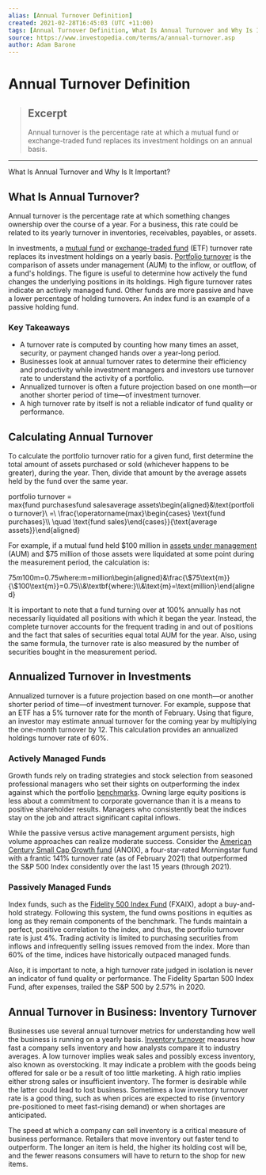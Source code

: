 ```yaml
---
alias: [Annual Turnover Definition]
created: 2021-02-28T16:45:03 (UTC +11:00)
tags: [Annual Turnover Definition, What Is Annual Turnover and Why Is It Important?]
source: https://www.investopedia.com/terms/a/annual-turnover.asp
author: Adam Barone
---
```


# Annual Turnover Definition

> ## Excerpt
> Annual turnover is the percentage rate at which a mutual fund or exchange-traded fund replaces its investment holdings on an annual basis.

---

What Is Annual Turnover and Why Is It Important?
## What Is Annual Turnover?

Annual turnover is the percentage rate at which something changes ownership over the course of a year. For a business, this rate could be related to its yearly turnover in inventories, receivables, payables, or assets.

In investments, a [mutual fund](https://www.investopedia.com/video/play/introduction-mutual-funds/) or [exchange-traded fund](https://www.investopedia.com/terms/e/etf.asp) (ETF) turnover rate replaces its investment holdings on a yearly basis. [Portfolio turnover](https://www.investopedia.com/terms/p/portfolioturnover.asp) is the comparison of assets under management (AUM) to the inflow, or outflow, of a fund's holdings. The figure is useful to determine how actively the fund changes the underlying positions in its holdings. High figure turnover rates indicate an actively managed fund. Other funds are more passive and have a lower percentage of holding turnovers. An index fund is an example of a passive holding fund.

### Key Takeaways

-   A turnover rate is computed by counting how many times an asset, security, or payment changed hands over a year-long period.
-   Businesses look at annual turnover rates to determine their efficiency and productivity while investment managers and investors use turnover rate to understand the activity of a portfolio.
-   Annualized turnover is often a future projection based on one month—or another shorter period of time—of investment turnover.
-   A high turnover rate by itself is not a reliable indicator of fund quality or performance.

## Calculating Annual Turnover

To calculate the portfolio turnover ratio for a given fund, first determine the total amount of assets purchased or sold (whichever happens to be greater), during the year. Then, divide that amount by the average assets held by the fund over the same year.

portfolio turnover \= max⁡{fund purchasesfund salesaverage assets\\begin{aligned}&\\text{portfolio turnover}\\ =\\ \\frac{\\operatorname{max}\\begin{cases} \\text{fund purchases}\\\\ \\quad \\text{fund sales}\\end{cases}}{\\text{average assets}}\\end{aligned}

For example, if a mutual fund held $100 million in [assets under management](https://www.investopedia.com/terms/a/aum.asp) (AUM) and $75 million of those assets were liquidated at some point during the measurement period, the calculation is:

$75m$100m\=0.75where:m\=million\\begin{aligned}&\\frac{\\$75\\text{m}}{\\$100\\text{m}}=0.75\\\\&\\textbf{where:}\\\\&\\text{m}=\\text{million}\\end{aligned}

It is important to note that a fund turning over at 100% annually has not necessarily liquidated all positions with which it began the year. Instead, the complete turnover accounts for the frequent trading in and out of positions and the fact that sales of securities equal total AUM for the year. Also, using the same formula, the turnover rate is also measured by the number of securities bought in the measurement period.

## Annualized Turnover in Investments

Annualized turnover is a future projection based on one month—or another shorter period of time—of investment turnover. For example, suppose that an ETF has a 5% turnover rate for the month of February. Using that figure, an investor may estimate annual turnover for the coming year by multiplying the one-month turnover by 12. This calculation provides an annualized holdings turnover rate of 60%.

### Actively Managed Funds

Growth funds rely on trading strategies and stock selection from seasoned professional managers who set their sights on outperforming the index against which the portfolio [benchmarks](https://www.investopedia.com/terms/b/benchmark.asp). Owning large equity positions is less about a commitment to corporate governance than it is a means to positive shareholder results. Managers who consistently beat the indices stay on the job and attract significant capital inflows.

While the passive versus active management argument persists, high volume approaches can realize moderate success. Consider the [American Century Small Cap Growth fund](https://www.morningstar.com/funds/XNAS/ANOIX/quote.html) (ANOIX), a four-star-rated Morningstar fund with a frantic 141% turnover rate (as of February 2021) that outperformed the S&P 500 Index considently over the last 15 years (through 2021).

### Passively Managed Funds

Index funds, such as the [Fidelity 500 Index Fund](https://www.morningstar.com/funds/XNAS/FXAIX/quote.html) (FXAIX), adopt a buy-and-hold strategy. Following this system, the fund owns positions in equities as long as they remain components of the benchmark. The funds maintain a perfect, positive correlation to the index, and thus, the portfolio turnover rate is just 4%. Trading activity is limited to purchasing securities from inflows and infrequently selling issues removed from the index. More than 60% of the time, indices have historically outpaced managed funds.

Also, it is important to note, a high turnover rate judged in isolation is never an indicator of fund quality or performance. The Fidelity Spartan 500 Index Fund, after expenses, trailed the S&P 500 by 2.57% in 2020.

## Annual Turnover in Business: Inventory Turnover

Businesses use several annual turnover metrics for understanding how well the business is running on a yearly basis. [Inventory turnover](https://www.investopedia.com/terms/i/inventoryturnover.asp) measures how fast a company sells inventory and how analysts compare it to industry averages. A low turnover implies weak sales and possibly excess inventory, also known as overstocking. It may indicate a problem with the goods being offered for sale or be a result of too little marketing. A high ratio implies either strong sales or insufficient inventory. The former is desirable while the latter could lead to lost business. Sometimes a low inventory turnover rate is a good thing, such as when prices are expected to rise (inventory pre-positioned to meet fast-rising demand) or when shortages are anticipated.

The speed at which a company can sell inventory is a critical measure of business performance. Retailers that move inventory out faster tend to outperform. The longer an item is held, the higher its holding cost will be, and the fewer reasons consumers will have to return to the shop for new items.
